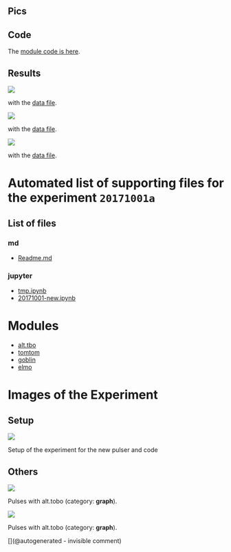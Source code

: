 ## Pics


## Code

The [module code is here](/retired/alt.tbo/20171001a/bilevel.c).

## Results

![](/retired/alt.tbo/20171001a/Pulses_NewModule-1.jpg)

with the [data file](/retired/alt.tbo/20171001a/NewModule-1.DAT).

![](/retired/alt.tbo/20171001a/Pulses_NewModule-1.jpg)

with the [data file](/retired/alt.tbo/20171001a/NewModule-1.DAT).

![](/retired/alt.tbo/20171001a/Pulses_NewModule-1.jpg)

with the [data file](/retired/alt.tbo/20171001a/NewModule-1.DAT).


# Automated list of supporting files for the __experiment `20171001a`__

## List of files

### md

* [Readme.md](/retired/alt.tbo/20171001a/Readme.md)


### jupyter

* [tmp.ipynb](/tmp.ipynb)
* [20171001-new.ipynb](/retired/alt.tbo/20171001a/20171001-new.ipynb)





# Modules

* [alt.tbo](/retired/alt.tbo/)
* [tomtom](/retired/tomtom/)
* [goblin](/goblin/)
* [elmo](/elmo/)




# Images of the Experiment

## Setup

![](/retired/alt.tbo/20171001a/20171001_135009.jpg)

Setup of the experiment for the new pulser and code

## Others

![](/retired/alt.tbo/20171001a/Pulses_NewModule-1.jpg)

Pulses with alt.tobo (category: __graph__).

![](/retired/alt.tbo/20171001a/Pulses_NewModule-2.jpg)

Pulses with alt.tobo (category: __graph__).










[](@autogenerated - invisible comment)